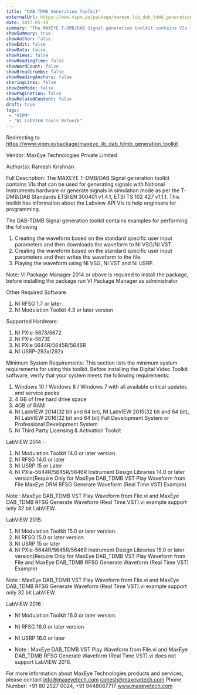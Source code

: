 ```yaml
---
title: "DAB TDMB Generation Toolkit"
externalUrl: https://www.vipm.io/package/maxeye_lib_dab_tdmb_generation_toolkit
date: 2017-05-10
summary: "The MAXEYE T-DMB/DAB Signal generation toolkit contains VIs that can be used for generating signals with National Instruments hardware or generate signals in simulation mode as per the T-DMB/DAB Standards ETSI EN 300401 v1."
showSummary: true
showAuthor: false
showEdit: false
showData: false
showViews: false
showReadingTime: false
showWordCount: false
showBreadcrumbs: false
showHeadingAnchors: false
sharingLinks: false
showZenMode: false
showPagination: false
showRelatedContent: false
draft: true
tags:
 - "VIPM"
 - "NI LabVIEW Tools Network"
---
```


Redirecting to https://www.vipm.io/package/maxeye_lib_dab_tdmb_generation_toolkit

Vendor: MaxEye Technologies Private Limited

Author(s): Ramesh Krishnan
 
Full Description:
The MAXEYE T-DMB/DAB Signal generation toolkit contains VIs that can be used for generating signals with National Instruments hardware or generate signals in simulation mode as per the T-DMB/DAB Standards ETSI EN 300401 v1.4.1, ETSI TS 102 427 v1.1.1. This toolkit has information about the Labview API VIs to help engineers for programming.


The DAB-TDMB Signal generation toolkit contains examples for performing the following

1. Creating the waveform based on the standard specific user input parameters and then downloads the waveform to NI VSG/NI VST.         
2. Creating the waveform based on the standard specific user input parameters and then writes the waveform to the file.
3. Playing the waveform using NI VSG, NI VST and NI USRP.


Note: VI Package Manager 2014 or above is required to install the package, before installing the package run VI Package Manager as administrator

Other Required Software
1. 	NI RFSG 1.7 or later
2. 	NI Modulation Toolkit 4.3 or later version

Supported Hardware:
1.	NI PXIe-5673/5672
2.	NI PXIe-5673E
3.	NI PXIe 5644R/5645R/5646R
4.	NI USRP-293x/292x

Minimum System Requirements:
This section lists the minimum system requirements for using this toolkit. Before installing the Digital Video Toolkit software, verify that your system meets the following requirements:

1.	Windows 10 / Windows 8 / Windows 7  with all available critical updates and service packs
2.	4 GB of free hard drive space
3.	4GB of RAM
4.	NI LabVIEW 2014(32 bit and 64 bit), NI LabVIEW 2015(32 bit and 64 bit), NI LabVIEW 2016(32 bit and 64 bit) Full Development System or Professional Development System
5.	NI Third Party Licensing & Activation Toolkit

LabVIEW 2014 :

1.	NI Modulation Toolkit 14.0 or later version.
2.	NI RFSG 14.0 or later
3.	NI USRP 15 or Later
4.	NI PXIe-5644R/5645R/5646R Instrument Design Libraries 14.0 or later version(Require Only for MaxEye DAB_TDMB VST Play Waveform from File MaxEye DRM RFSG Generate Waveform (Real Time VST) Example)

Note : MaxEye DAB_TDMB VST Play Waveform from File.vi and MaxEye DAB_TDMB RFSG Generate Waveform (Real Time VST).vi example support only 32 bit LabVIEW.

LabVIEW 2015:

 1. NI Modulation Toolkit 15.0 or later version.
 2. NI RFSG 15.0 or later version
 3. NI USRP 15 or later
 4. NI PXIe-5644R/5645R/5646R Instrument Design Libraries 15.0 or later version(Require Only for MaxEye DAB_TDMB VST Play Waveform from File and MaxEye DAB_TDMB RFSG Generate Waveform (Real Time VST) Example)

Note : MaxEye DAB_TDMB VST Play Waveform from File.vi and MaxEye DAB_TDMB RFSG Generate Waveform (Real Time VST).vi example support only 32 bit LabVIEW.

LabVIEW 2016 :

- 	NI Modulation Toolkit 16.0 or later version.
-  NI RFSG 16.0 or later version
-  NI USRP 16.0 or later

- 	Note : MaxEye DAB_TDMB VST Play Waveform from File.vi and MaxEye DAB_TDMB RFSG Generate Waveform (Real Time VST).vi does not support LabVIEW 2016.


For more information about MaxEye Technologies products and services, please contact
info@maxeyetech.com
ramesh@maxeyetech.com
Phone Number: +91 80 2527 0024, +91 9448067717
www.maxeyetech.com